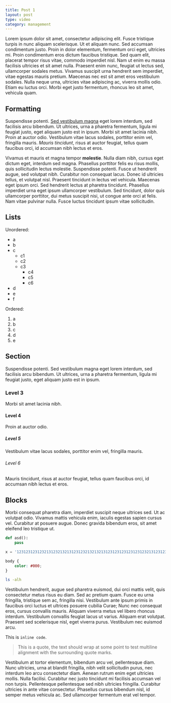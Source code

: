 ```yaml
---
title: Post 1
layout: post
type: video
category: management
---
```

Lorem ipsum dolor sit amet, consectetur adipiscing elit. Fusce
tristique turpis in nunc aliquam scelerisque. Ut et aliquam nunc. Sed accumsan
condimentum justo. Proin in dolor elementum, fermentum orci eget, ultricies mi.
Proin condimentum eros dictum faucibus tristique. Sed quam elit, placerat tempor
risus vitae, commodo imperdiet nisl. Nam ut enim eu massa facilisis ultricies et
sit amet nulla. Praesent enim nunc, feugiat ut lectus sed, ullamcorper sodales
metus. Vivamus suscipit urna hendrerit sem imperdiet, vitae egestas mauris
pretium. Maecenas nec est sit amet eros vestibulum sodales. Nulla neque urna,
ultricies vitae adipiscing ac, viverra mollis odio. Etiam eu luctus orci. Morbi
eget justo fermentum, rhoncus leo sit amet, vehicula quam.

Formatting
----------
Suspendisse potenti. [Sed vestibulum magna](http://www.google.com) eget lorem
interdum, sed facilisis arcu bibendum. Ut ultrices, urna a pharetra fermentum,
ligula mi feugiat justo, eget aliquam justo est in ipsum. Morbi sit amet lacinia
nibh. Proin at auctor odio. Vestibulum vitae lacus sodales, porttitor enim vel,
fringilla mauris. *Mauris tincidunt*, risus at auctor feugiat, tellus quam
faucibus orci, id accumsan nibh lectus et eros.

Vivamus et mauris et magna tempor __molestie__. Nulla diam nibh, cursus eget dictum
eget, interdum sed magna. Phasellus porttitor felis eu risus mollis, quis
sollicitudin lectus molestie. Suspendisse potenti. Fusce ut hendrerit augue, sed
volutpat nibh. Curabitur non consequat lacus. Donec id ultricies tellus, et
volutpat nisl. Praesent tincidunt in lectus vel vehicula. Maecenas eget ipsum
orci. Sed hendrerit lectus at pharetra tincidunt. Phasellus imperdiet urna eget
ipsum ullamcorper vestibulum. Sed tincidunt, dolor quis ullamcorper porttitor,
dui metus suscipit nisi, ut congue ante orci at felis. Nam vitae pulvinar nulla.
Fusce luctus tincidunt ipsum vitae sollicitudin.

Lists
-----
Unordered:
- a
- b
- c
  - c1
  - c2
  - c3
    - c4
    - c5
    - c6
- d
- e
- f

Ordered:
1. a
2. b
3. c
4. d
5. e

Section
-------
Suspendisse potenti. Sed vestibulum magna eget lorem interdum, sed facilisis
arcu bibendum. Ut ultrices, urna a pharetra fermentum, ligula mi feugiat justo,
eget aliquam justo est in ipsum.

### Level 3 ###
Morbi sit amet lacinia nibh.

#### Level 4 ####
Proin at auctor odio.

##### Level 5 #####
Vestibulum vitae lacus sodales, porttitor enim vel, fringilla mauris.

###### Level 6 ######
Mauris tincidunt, risus at auctor feugiat, tellus quam faucibus orci, id
accumsan nibh lectus et eros.

Blocks
-----
Morbi consequat pharetra diam, imperdiet suscipit neque ultrices sed. Ut ac
volutpat odio. Vivamus mattis vehicula enim, iaculis egestas sapien cursus vel.
Curabitur at posuere augue. Donec gravida bibendum eros, sit amet eleifend leo
tristique ut.

```python
def asd():
    pass

x = '12312312312321312321321312312321321321312312312312312312321312312312312312'
```

```CSS
body {
    color: #000;
}
```

```bash
ls -alh
```

Vestibulum hendrerit, augue sed pharetra euismod, dui orci mattis
velit, quis consectetur metus risus eu diam. Sed ac pretium quam. Fusce eu urna
fringilla, tristique sem ac, fringilla nisi. Vestibulum ante ipsum primis in
faucibus orci luctus et ultrices posuere cubilia Curae; Nunc nec consequat eros,
cursus convallis mauris. Aliquam viverra metus vel libero rhoncus interdum.
Vestibulum convallis feugiat lacus ut varius. Aliquam erat volutpat. Praesent
sed scelerisque nisl, eget viverra purus. Vestibulum nec euismod arcu.

This is `inline code`.

> This is a quote, the text should wrap at some point to test multiline
> alignment with the surrounding quote marks.

Vestibulum at tortor elementum, bibendum arcu vel, pellentesque diam. Nunc
ultricies, urna at blandit fringilla, nibh velit sollicitudin purus, nec
interdum leo arcu consectetur diam. Aenean rutrum enim eget ultricies mollis.
Nulla facilisi. Curabitur nec justo tincidunt mi facilisis accumsan vel non
turpis. Pellentesque pellentesque sed nibh ultricies fringilla. Curabitur
ultricies in ante vitae consectetur. Phasellus cursus bibendum nisl, id semper
metus vehicula ac. Sed ullamcorper fermentum erat vel tempor.

